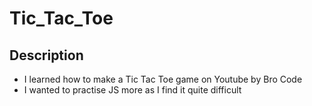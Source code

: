 # Tic_Tac_Toe

## Description
+ I learned how to make a Tic Tac Toe game on Youtube by Bro Code
+ I wanted to practise JS more as I find it quite difficult
